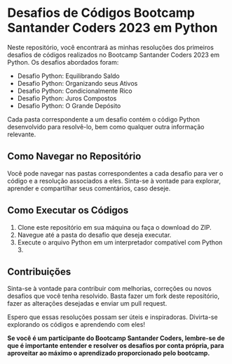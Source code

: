 # Desafios de Códigos Bootcamp Santander Coders 2023 em Python

Neste repositório, você encontrará as minhas resoluções dos primeiros desafios de códigos realizados no Bootcamp Santander Coders 2023 em Python. Os desafios abordados foram:

- Desafio Python: Equilibrando Saldo
- Desafio Python: Organizando seus Ativos
- Desafio Python: Condicionalmente Rico
- Desafio Python: Juros Compostos
- Desafio Python: O Grande Depósito

Cada pasta correspondente a um desafio contém o código Python desenvolvido para resolvê-lo, bem como qualquer outra informação relevante.

## Como Navegar no Repositório

Você pode navegar nas pastas correspondentes a cada desafio para ver o código e a resolução associados a eles. Sinta-se à vontade para explorar, aprender e compartilhar seus comentários, caso deseje.

## Como Executar os Códigos


1. Clone este repositório em sua máquina ou faça o download do ZIP.
2. Navegue até a pasta do desafio que deseja executar.
3. Execute o arquivo Python em um interpretador compatível com Python 3.

## Contribuições

Sinta-se à vontade para contribuir com melhorias, correções ou novos desafios que você tenha resolvido. Basta fazer um fork deste repositório, fazer as alterações desejadas e enviar um pull request.

Espero que essas resoluções possam ser úteis e inspiradoras. Divirta-se explorando os códigos e aprendendo com eles!

**Se você é um participante do Bootcamp Santander Coders, lembre-se de que é importante entender e resolver os desafios por conta própria, para aproveitar ao máximo o aprendizado proporcionado pelo bootcamp.**

